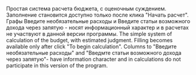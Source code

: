 Простая система расчета бюджета, с оценочным суждением. Заполнение становится доступно только после клика "Начать расчет". Графы Введите необязательные расходы и Введите статьи возможного дохода через запятую - носят информационный характер и в расчетах не участвуют в данной версии программы.
The simple system of calculation of the budget, with estimated judgment. Filling becomes available only after click "To begin calculation". Columns to "Введите необязательные расходы" and "Введмте статьи возможного дохода через запятую"- have information character and in calculations do not participate in this version of the program.
